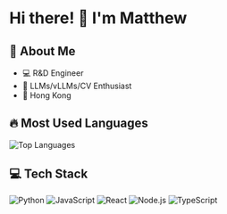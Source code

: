 # Hi there! 👋 I'm Matthew

## 🚀 About Me
- 💻 R&D Engineer
- 🌟 LLMs/vLLMs/CV Enthusiast
- 📍 Hong Kong

## 🔥 Most Used Languages
![Top Languages](https://github-readme-stats.vercel.app/api/top-langs/?username=TheMattBin&layout=compact&theme=dark&langs_count=5)

## 💻 Tech Stack
![Python](https://img.shields.io/badge/-Python-3776AB?style=flat-square&logo=python&logoColor=white)
![JavaScript](https://img.shields.io/badge/-JavaScript-F7DF1E?style=flat-square&logo=javascript&logoColor=black)
![React](https://img.shields.io/badge/-React-61DAFB?style=flat-square&logo=react&logoColor=black)
![Node.js](https://img.shields.io/badge/-Node.js-339933?style=flat-square&logo=node.js&logoColor=white)
![TypeScript](https://img.shields.io/badge/-TypeScript-3178C6?style=flat-square&logo=typescript&logoColor=white)
